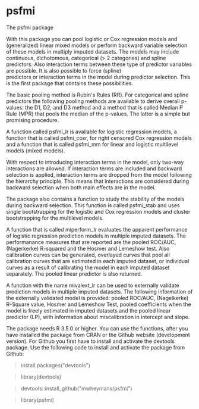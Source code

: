 # psfmi

The psfmi package 

With this package you can pool logistic or Cox regression models and
(generalized) linear mixed models or perform backward variable selection 
of these models in multiply imputed datasets. 
The models may include continuous, dichotomous, categorical (> 2 
categories) and spline predictors. Also interaction terms between these type of 
predictor variables are possible. It is also possible to force (spline)  
predictors or interaction terms in the model during predictor selection.
This is the first package that contains these possibilities. 

The basic pooling method is Rubin's Rules (RR). For categorical and 
spline predictors the following pooling methods are available to derive
overall p-values: the D1, D2, and D3 method and a method that is 
called Median P Rule (MPR) that pools the median of the p-values. 
The latter is a simple but promising procedure.

A function called psfmi_lr is available for logistic regression 
models, a function that is called psfmi_coxr, for right censored 
Cox regression models and a function that is called psfmi_mm for
linear and logistic multilevel models (mixed models).

With respect to introducing interaction terms in the model, only 
two-way interactions are allowed. If interaction terms are included 
and backward selection is applied, interaction terms are dropped 
from the model following the hierarchy principle. This means
that interactions are considered during backward selection when both
main effects are in the model.

The package also contains a function to study the stability of the
models during backward selection. This function is called psfmi_stab
and uses single bootstrapping for the logistic and Cox regression
models and cluster bootstrapping for the multilevel models.

A function that is called miperform_lr evaluates the apparent performance 
of logistic regression prediction models in multiple imputed datasets. 
The performanance measures that are reported are the pooled ROC/AUC, 
(Nagerkerke) R-squared and the Hosmer and Lemeshow test. 
Also calibration curves can be generated, overlayed curves that pool 
all calibration curves that are estimated in each imputed dataset, 
or individual curves as a result of calibrating the model in each 
imputed dataset separately. The pooled linear predictor is also returned.

A function with the name mivalext_lr can be used to externally validate
prediction models in multiple imputed datasets. The following information 
of the externally validated model is provided: pooled ROC/AUC, (Nagelkerke) 
R-Square value, Hosmer and Lemeshow Test, pooled coefficients when the model 
is freely estimated in imputed datasets and the pooled linear predictor (LP), 
with information about miscalibration in intercept and slope. 

The package needs R 3.5.0 or higher. You can use the functions, 
after you have installed the package from CRAN or the Github website 
(development version). For Github you first have to install and activate 
the devtools package. Use the following code to install and activate 
the package from Github:

> install.packages("devtools")

> library(devtools)

> devtools::install_github("mwheymans/psfmi")

> library(psfmi)

